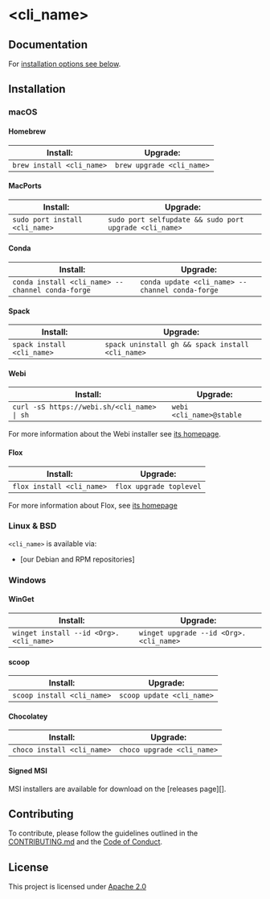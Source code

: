 # <cli_name>

## Documentation

For [installation options see below](#installation).

## Installation

### macOS

#### Homebrew

| Install:                  | Upgrade:                  |
| ------------------------- | ------------------------- |
| `brew install <cli_name>` | `brew upgrade <cli_name>` |

#### MacPorts

| Install:                       | Upgrade:                                               |
| ------------------------------ | ------------------------------------------------------ |
| `sudo port install <cli_name>` | `sudo port selfupdate && sudo port upgrade <cli_name>` |

#### Conda

| Install:                                         | Upgrade:                                        |
| ------------------------------------------------ | ----------------------------------------------- |
| `conda install <cli_name> --channel conda-forge` | `conda update <cli_name> --channel conda-forge` |

#### Spack

| Install:                   | Upgrade:                                         |
| -------------------------- | ------------------------------------------------ |
| `spack install <cli_name>` | `spack uninstall gh && spack install <cli_name>` |

#### Webi

| Install:                                    | Upgrade:                 |
| ------------------------------------------- | ------------------------ |
| `curl -sS https://webi.sh/<cli_name> \| sh` | `webi <cli_name>@stable` |

For more information about the Webi installer see [its homepage](https://webinstall.dev/).

#### Flox

| Install:                  | Upgrade:                |
| ------------------------- | ----------------------- |
| `flox install <cli_name>` | `flox upgrade toplevel` |

For more information about Flox, see [its homepage](https://flox.dev)

### Linux & BSD

`<cli_name>` is available via:

- [our Debian and RPM repositories]

### Windows

#### WinGet

| Install:                               | Upgrade:                               |
| -------------------------------------- | -------------------------------------- |
| `winget install --id <Org>.<cli_name>` | `winget upgrade --id <Org>.<cli_name>` |

#### scoop

| Install:                   | Upgrade:                  |
| -------------------------- | ------------------------- |
| `scoop install <cli_name>` | `scoop update <cli_name>` |

#### Chocolatey

| Install:                   | Upgrade:                   |
| -------------------------- | -------------------------- |
| `choco install <cli_name>` | `choco upgrade <cli_name>` |

#### Signed MSI

MSI installers are available for download on the [releases page][].

## Contributing

To contribute, please follow the guidelines outlined in the [CONTRIBUTING.md](./CONTRIBUTING.md) and the [Code of Conduct](./CODE_OF_CONDUCT.md).

## License

This project is licensed under [Apache 2.0](./LICENSE)
